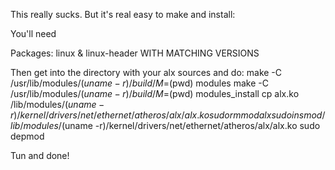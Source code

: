 This really sucks. But it's real easy to make and install:

You'll need

Packages: linux & linux-header WITH MATCHING VERSIONS

Then get into the directory with your alx sources and do:
make -C /usr/lib/modules/$(uname -r)/build/ M=$(pwd) modules
make -C /usr/lib/modules/$(uname -r)/build/ M=$(pwd) modules_install
cp alx.ko /lib/modules/$(uname -r)/kernel/drivers/net/ethernet/atheros/alx/alx.ko
sudo rmmod alx
sudo insmod /lib/modules/$(uname -r)/kernel/drivers/net/ethernet/atheros/alx/alx.ko
sudo depmod

Tun and done!

